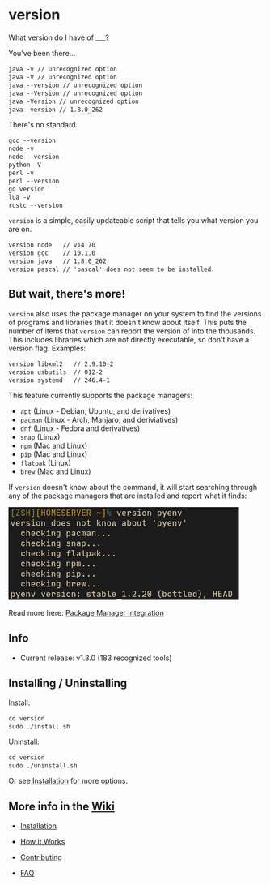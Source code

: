 # version
What version do I have of ___?

You've been there...

```
java -v // unrecognized option
java -V // unrecognized option
java --version // unrecognized option
java --Version // unrecognized option
java -Version // unrecognized option
java -version // 1.8.0_262
```

There's no standard.

```
gcc --version
node -v
node --version
python -V
perl -v
perl --version
go version
lua -v
rustc --version
```

`version` is a simple, easily updateable script that tells you what version you are on.

```
version node   // v14.70
version gcc    // 10.1.0
version java   // 1.8.0_262
version pascal // 'pascal' does not seem to be installed.
```

## But wait, there's more!

`version` also uses the package manager on your system to find the versions of programs and libraries that it doesn't know about itself. This puts the number of items that `version` can report the version of into the thousands. This includes libraries which are not directly executable, so don't have a version flag. Examples:

```
version libxml2   // 2.9.10-2
version usbutils  // 012-2
version systemd   // 246.4-1
```

This feature currently supports the package managers: 

- `apt` (Linux - Debian, Ubuntu, and derivatives)
- `pacman` (Linux - Arch, Manjaro, and deriviatives)
- `dnf` (Linux - Fedora and derivatives)
- `snap` (Linux)
- `npm` (Mac and Linux)
- `pip` (Mac and Linux)
- `flatpak` (Linux)
- `brew` (Mac and Linux)

If `version` doesn't know about the command, it will start searching through any of the package managers that are installed and report what it finds:

![version.png](version.png)

Read more here: [Package Manager Integration](https://github.com/bit101/version/wiki/Package-Manager-Integration)

## Info

- Current release: v1.3.0 (183 recognized tools)

## Installing / Uninstalling

Install:

```
cd version
sudo ./install.sh
```

Uninstall:

```
cd version
sudo ./uninstall.sh
```

Or see [Installation](https://github.com/bit101/version/wiki/Installation) for more options.

## More info in the [Wiki](https://github.com/bit101/version/wiki)

- [Installation](https://github.com/bit101/version/wiki/Installation)

- [How it Works](https://github.com/bit101/version/wiki/How-it-Works)

- [Contributing](https://github.com/bit101/version/blob/master/CONTRIBUTING.md)

- [FAQ](https://github.com/bit101/version/wiki/FAQ)
